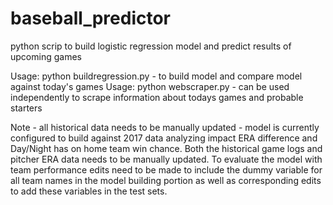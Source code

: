 # baseball_predictor
python scrip to build logistic regression model and predict results of upcoming games

Usage: python buildregression.py - to build model and compare model against today's games
Usage: python webscraper.py - can be used independently to scrape information about todays games and probable starters

Note - all historical data needs to be manually updated - model is currently configured to build against 2017 data analyzing impact ERA difference and Day/Night has on home team win chance. 
Both the historical game logs and pitcher ERA data needs to be manually updated.
To evaluate the model with team performance edits need to be made to include the dummy variable for all team names in the model building portion as well as corresponding edits to add these variables in the test sets.
